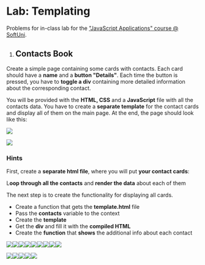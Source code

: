 
# **Lab: Templating**
Problems for in-class lab for the ["JavaScript Applications" course @ SoftUni](https://softuni.bg/courses/js-apps). 
1. ## **Contacts Book**
Create a simple page containing some cards with contacts. Each card should have a **name** and a **button "Details"**. Each time the button is pressed, you have to **toggle a div** containing more detailed information about the corresponding contact.

You will be provided with the **HTML, CSS** and a **JavaScript** file with all the contacts data. You have to create a **separate template** for the contact cards and display all of them on the main page. At the end, the page should look like this:

![](Aspose.Words.fe9f479f-bb53-44fc-be56-6a20615c77f0.001.png)

![](Aspose.Words.fe9f479f-bb53-44fc-be56-6a20615c77f0.002.png)

### **Hints**
First, create a **separate html file**, where you will put **your contact cards**:

L**oop through all the contacts** and **render the data** about each of them

The next step is to create the functionality for displaying all cards. 

- Create a function that gets the **template.html** file
- Pass the **contacts** variable to the context
- Create the **template**
- Get the **div** and fill it with the **compiled HTML**
- Create the **function** that **shows** the additional info about each contact






![](Aspose.Words.fe9f479f-bb53-44fc-be56-6a20615c77f0.005.png)![](Aspose.Words.fe9f479f-bb53-44fc-be56-6a20615c77f0.006.png)![](Aspose.Words.fe9f479f-bb53-44fc-be56-6a20615c77f0.007.png)![](Aspose.Words.fe9f479f-bb53-44fc-be56-6a20615c77f0.008.png)![](Aspose.Words.fe9f479f-bb53-44fc-be56-6a20615c77f0.009.png)![](Aspose.Words.fe9f479f-bb53-44fc-be56-6a20615c77f0.010.png)![](Aspose.Words.fe9f479f-bb53-44fc-be56-6a20615c77f0.011.png)![](Aspose.Words.fe9f479f-bb53-44fc-be56-6a20615c77f0.012.png)![](Aspose.Words.fe9f479f-bb53-44fc-be56-6a20615c77f0.013.png)


![](Aspose.Words.fe9f479f-bb53-44fc-be56-6a20615c77f0.003.png)![](Aspose.Words.fe9f479f-bb53-44fc-be56-6a20615c77f0.004.png)![](Aspose.Words.fe9f479f-bb53-44fc-be56-6a20615c77f0.014.png)![](Aspose.Words.fe9f479f-bb53-44fc-be56-6a20615c77f0.015.png)![](Aspose.Words.fe9f479f-bb53-44fc-be56-6a20615c77f0.016.png)

